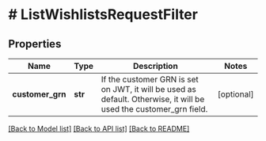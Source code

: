 # # ListWishlistsRequestFilter


## Properties 


Name | Type | Description | Notes
------------ | ------------- | ------------- | -------------
**customer_grn**| **str** | If the customer GRN is set on JWT, it will be used as default. Otherwise, it will be used the customer_grn field.  | [optional]


[[Back to Model list]](../../README.md#models) [[Back to API list]](../../README.md#endpoints) [[Back to README]](../../README.md)

